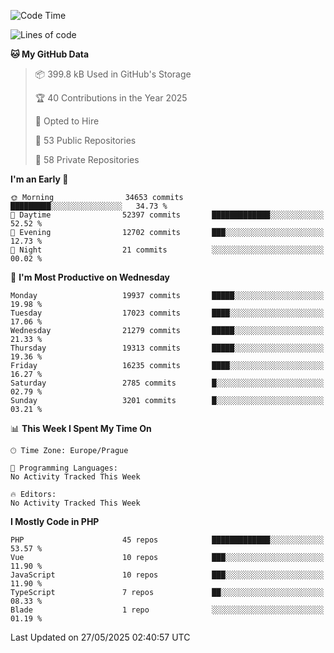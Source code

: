 <!--START_SECTION:waka-->
![Code Time](http://img.shields.io/badge/Code%20Time-1%2C584%20hrs%203%20mins-blue)

![Lines of code](https://img.shields.io/badge/From%20Hello%20World%20I%27ve%20Written-29.2%20million%20lines%20of%20code-blue)

**🐱 My GitHub Data** 

> 📦 399.8 kB Used in GitHub's Storage 
 > 
> 🏆 40 Contributions in the Year 2025
 > 
> 💼 Opted to Hire
 > 
> 📜 53 Public Repositories 
 > 
> 🔑 58 Private Repositories 
 > 
**I'm an Early 🐤** 

```text
🌞 Morning                34653 commits       █████████░░░░░░░░░░░░░░░░   34.73 % 
🌆 Daytime                52397 commits       █████████████░░░░░░░░░░░░   52.52 % 
🌃 Evening                12702 commits       ███░░░░░░░░░░░░░░░░░░░░░░   12.73 % 
🌙 Night                  21 commits          ░░░░░░░░░░░░░░░░░░░░░░░░░   00.02 % 
```
📅 **I'm Most Productive on Wednesday** 

```text
Monday                   19937 commits       █████░░░░░░░░░░░░░░░░░░░░   19.98 % 
Tuesday                  17023 commits       ████░░░░░░░░░░░░░░░░░░░░░   17.06 % 
Wednesday                21279 commits       █████░░░░░░░░░░░░░░░░░░░░   21.33 % 
Thursday                 19313 commits       █████░░░░░░░░░░░░░░░░░░░░   19.36 % 
Friday                   16235 commits       ████░░░░░░░░░░░░░░░░░░░░░   16.27 % 
Saturday                 2785 commits        █░░░░░░░░░░░░░░░░░░░░░░░░   02.79 % 
Sunday                   3201 commits        █░░░░░░░░░░░░░░░░░░░░░░░░   03.21 % 
```


📊 **This Week I Spent My Time On** 

```text
🕑︎ Time Zone: Europe/Prague

💬 Programming Languages: 
No Activity Tracked This Week

🔥 Editors: 
No Activity Tracked This Week
```

**I Mostly Code in PHP** 

```text
PHP                      45 repos            █████████████░░░░░░░░░░░░   53.57 % 
Vue                      10 repos            ███░░░░░░░░░░░░░░░░░░░░░░   11.90 % 
JavaScript               10 repos            ███░░░░░░░░░░░░░░░░░░░░░░   11.90 % 
TypeScript               7 repos             ██░░░░░░░░░░░░░░░░░░░░░░░   08.33 % 
Blade                    1 repo              ░░░░░░░░░░░░░░░░░░░░░░░░░   01.19 % 
```




 Last Updated on 27/05/2025 02:40:57 UTC
<!--END_SECTION:waka-->
<!--
**AlexKratky/AlexKratky** is a ✨ _special_ ✨ repository because its `README.md` (this file) appears on your GitHub profile.

Here are some ideas to get you started:

- 🔭 I’m currently working on ...
- 🌱 I’m currently learning ...
- 👯 I’m looking to collaborate on ...
- 🤔 I’m looking for help with ...
- 💬 Ask me about ...
- 📫 How to reach me: ...
- 😄 Pronouns: ...
- ⚡ Fun fact: ...
-->
